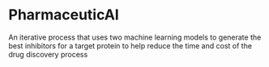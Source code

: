 # PharmaceuticAI
An iterative process that uses two machine learning models to generate the best inhibitors for a target protein to help reduce the time and cost of the drug discovery process

